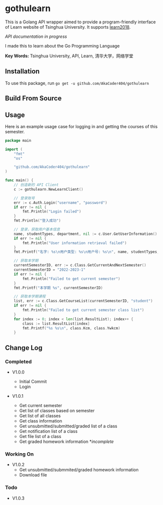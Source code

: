 # gothulearn

This is a Golang API wrapper aimed to provide a program-friendly interface of Learn website of Tsinghua University. It supports [learn2018](https://learn.tsinghua.edu.cn/).

*API documentation in progress*

I made this to learn about the Go Programming Language

**Key Words:** Tsinghua University, API, Learn, 清华大学，网络学堂

## Installation
To use this package, run `go get -u github.com/AkaCoder404/gothulearn`

## Build From Source

## Usage
Here is an example usage case for logging in and getting the courses of this semester.
```go
package main

import (
	"fmt"
	"os"

	"github.com/AkaCoder404/gothulearn"
)

func main() {
	// 创造新的 API Client
	c := gothulearn.NewLearnClient()

	// 登录账号
	err := c.Auth.Login("username", "password")
	if err != nil {
		fmt.Println("Login failed")
	}
	fmt.Println("登入成功")

	// 登录，获取用户基本信息
	name, studentTypes, department, nil := c.User.GetUserInformation()
	if err != nil {
		fmt.Println("User information retrieval failed")
	}
	fmt.Printf("名字: %s\n用户类型: %s\n用户号: %s\n", name, studentTypes, department)

	// 获取本学期
	currentSemesterID, err := c.Class.GetCurrentAndNextSemester()
	currentSemesterID = "2022-2023-1"
	if err != nil {
		fmt.Println("Failed to get current semester")
	}
	fmt.Printf("本学期 %s", currentSemesterID)

	// 获取本学期课程
	list, err := c.Class.GetCourseList(currentSemesterID, "student")
	if err != nil {
		fmt.Println("Failed to get current semester class list")
	}
	for index := 0; index < len(list.ResultList); index++ {
		class := list.ResultList[index]
		fmt.Printf("%s %s\n", class.Kcm, class.Ywkcm)
	}
```


## Change Log
### Completed
- V1.0.0
  - Initial Commit
  - Login
  
- V1.0.1
  - Get current semester 
  - Get list of classes based on semester
  - Get list of all classes
  - Get class information
  - Get unsubmitted/submitted/graded list of a class
  - Get notification list of a class
  - Get file list of a class
  - Get graded homework information **incomplete*

### Working On
- V1.0.2
  - Get unsubmitted/submmited/graded homework information
  - Download file 


### Todo
- V1.0.3